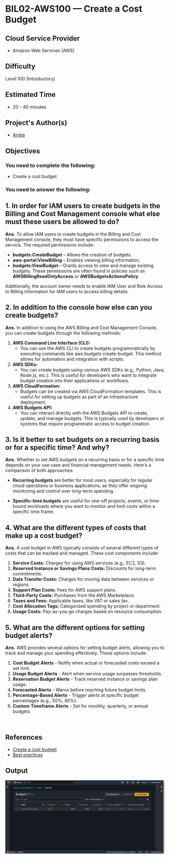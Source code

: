 # BIL02-AWS100 — Create a Cost Budget
## Cloud Service Provider
* Amazon Web Services (AWS)
## Difficulty
Level 100 (Introductory)
## Estimated Time
* 20 - 40 minutes
## Project's Author(s)
* <a href="https://x.com/ari_hacks">Ariela</a>
## Objectives
### You need to complete the following:
* Create a cost budget
### You need to answer the following:
## 1. In order for IAM users to create budgets in the Billing and Cost Management console what else must these users be allowed to do? <br/>
**Ans.** To allow IAM users to create budgets in the Billing and Cost Management console, they must have specific permissions to access the service. The required permissions include:

* **budgets:CreateBudget** – Allows the creation of budgets.
* **aws-portal:ViewBilling** – Enables viewing billing information.
* **budgets:ViewBudget** – Grants access to view and manage existing budgets.
These permissions are often found in policies such as **AWSBillingReadOnlyAccess** or **AWSBudgetsActionsPolicy**.

Additionally, the account owner needs to enable IAM User and Role Access to Billing Information for IAM users to access billing details. <br />

## 2. In addition to the console how else can you create budgets? <br />
**Ans.** In addition to using the AWS Billing and Cost Management Console, you can create budgets through the following methods:
1. **AWS Command Line Interface (CLI):**
    - You can use the AWS CLI to create budgets programmatically by executing commands like aws budgets create-budget. This method allows for automation and integration with scripts.
2. **AWS SDKs:**
    - You can create budgets using various AWS SDKs (e.g., Python, Java, Node.js, etc.). This is useful for developers who want to integrate budget creation into their applications or workflows.
3. **AWS CloudFormation:**
    - Budgets can be created via AWS CloudFormation templates. This is useful for setting up budgets as part of an infrastructure deployment.
4. **AWS Budgets API:**
    - You can interact directly with the AWS Budgets API to create, update, and manage budgets. This is typically used by developers or systems that require programmatic access to budget creation.

## 3. Is it better to set budgets on a recurring basis or for a specific time? And why?
**Ans.** Whether to set AWS budgets on a recurring basis or for a specific time depends on your use case and financial management needs. Here's a comparison of both approaches:

  * **Recurring budgets** are better for most users, especially for regular cloud operations or business applications, as they offer ongoing monitoring and control over long-term spending.
  
  * **Specific-time budgets** are useful for one-off projects, events, or time-bound workloads where you want to monitor and limit costs within a specific time frame.

 ## 4. What are the different types of costs that make up a cost budget? <br />
**Ans.** A cost budget in AWS typically consists of several different types of costs that can be tracked and managed. These cost components include:
1. **Service Costs:** Charges for using AWS services (e.g., EC2, S3).
2. **Reserved Instance or Savings Plans Costs:** Discounts for long-term commitments.
3. **Data Transfer Costs:** Charges for moving data between services or regions.
4. **Support Plan Costs:** Fees for AWS support plans.
5. **Third-Party Costs:** Purchases from the AWS Marketplace.
6. **Taxes and Fees:** Applicable taxes, like VAT or sales tax.
7. **Cost Allocation Tags:** Categorized spending by project or department.
8. **Usage Costs:** Pay-as-you-go charges based on resource consumption. <br />

## 5. What are the different options for setting budget alerts? <br />
**Ans.** AWS provides several options for setting budget alerts, allowing you to track and manage your spending effectively. These options include:
1. **Cost Budget Alerts** - Notify when actual or forecasted costs exceed a set limit.
2. **Usage Budget Alerts** - Alert when service usage surpasses thresholds.
3. **Reservation Budget Alerts** - Track reserved instance or savings plan usage.
4. **Forecasted Alerts** - Warns before reaching future budget limits.
5. **Percentage-Based Alerts** - Trigger alerts at specific budget percentages (e.g., 50%, 80%).
6. **Custom Timeframe Alerts** - Set for monthly, quarterly, or annual budgets
<br />

## References <br />
* <a href="https://docs.aws.amazon.com/cost-management/latest/userguide/budgets-create.html#create-cost-budget">Create a cost budget</a>
* <a href="https://docs.aws.amazon.com/cost-management/latest/userguide/budgets-best-practices.html">Best practices</a>

## Output
![image](https://github.com/shubhammurti/AWS-Projects-Portfolio/blob/5838ffe272b96c5e1d0cee5ddfd2fff846be8f53/Level%20100/2.%20Create%20a%20Cost%20Budge/Image.png)



